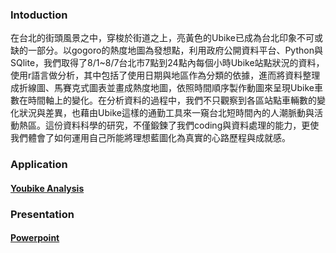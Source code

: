 ### Intoduction

在台北的街頭風景之中，穿梭於街道之上，亮黃色的Ubike已成為台北印象不可或缺的一部分。以gogoro的熱度地圖為發想點，利用政府公開資料平台、Python與SQlite，我們取得了8/1~8/7台北市7點到24點內每個小時Ubike站點狀況的資料，使用r語言做分析，其中包括了使用日期與地區作為分類的依據，進而將資料整理成折線圖、馬賽克式圖表並畫成熱度地圖，依照時間順序製作動圖來呈現Ubike車數在時間軸上的變化。在分析資料的過程中，我們不只觀察到各區站點車輛數的變化狀況與差異，也藉由Ubike這樣的通勤工具來一窺台北短時間內的人潮脈動與活動熱區。這份資料科學的研究，不僅鍛鍊了我們coding與資料處理的能力，更使我們體會了如何運用自己所能將理想藍圖化為真實的心路歷程與成就感。

### Application  
#### [Youbike Analysis](https://bourbon0212.shinyapps.io/Youbike/)        

### Presentation    
#### [Powerpoint](https://github.com/Bourbon0212/NTU-CS-X/blob/master/Final%20Project/暑假報告ppt.pptx)   
